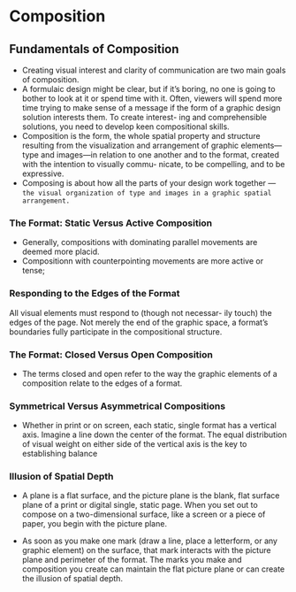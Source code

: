 # Composition
## Fundamentals of Composition
- Creating visual interest and clarity of communication are two main goals of composition. 
- A formulaic design might be clear, but if it’s boring, no one is going to bother to look at it or spend time with it. Often, viewers will spend
more time trying to make sense of a message if the form of
a graphic design solution interests them. To create interest-
ing and comprehensible solutions, you need to develop keen compositional skills.
- Composition is the form, the whole spatial property and structure
resulting from the visualization and arrangement of graphic
elements—type and images—in relation to one another and
to the format, created with the intention to visually commu-
nicate, to be compelling, and to be expressive. 
- Composing is about how all the parts of your design work together — ```the visual organization of type and images in a graphic spatial arrangement.```
### The Format: Static Versus Active Composition
- Generally, compositions with dominating parallel movements are deemed more placid. 
- Compositionn with counterpointing movements are more active or tense;
### Responding to the Edges of the Format
All visual elements must respond to (though not necessar-
ily touch) the edges of the page. Not merely the end of the graphic space, a format’s boundaries fully participate in the
compositional structure.
### The Format: Closed Versus Open Composition
- The terms closed and open refer to the way the graphic elements of a composition relate to the edges of a format. 
### Symmetrical Versus Asymmetrical Compositions
- Whether in print or on screen, each static, single format has a vertical axis. Imagine a line down the center of the format. The equal distribution of visual weight on either side of the vertical axis is the key to establishing balance
### Illusion of Spatial Depth
- A plane is a flat surface, and the picture plane is the blank,
flat surface plane of a print or digital single, static page. When
you set out to compose on a two-dimensional surface, like a
screen or a piece of paper, you begin with the picture plane.

- As soon as you make one mark (draw a line, place a letterform,
or any graphic element) on the surface, that mark interacts
with the picture plane and perimeter of the format. The marks
you make and composition you create can maintain the flat
picture plane or can create the illusion of spatial depth. 
